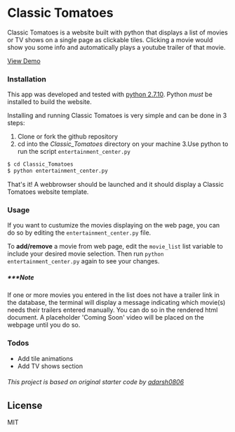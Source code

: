 # Classic Tomatoes

Classic Tomatoes is a website built with python that displays a list of movies or TV shows on a single page as clickable tiles. Clicking a movie would show you some info and automatically plays a youtube trailer of that movie. 

[View Demo](https://banhawy.github.io/Classic_Tomatoes/)


### Installation

This app was developed and tested with [python 2.7.10](https://www.python.org/downloads/release/python-2710/). Python _must_ be installed to build the website.

Installing and running Classic Tomatoes is very simple and can be done in 3 steps:
1. Clone or fork  the github repository
2. cd into the _Classic_Tomatoes_ directory on your machine
3.Use python to run the script `entertainment_center.py`

```sh
$ cd Classic_Tomatoes
$ python entertainment_center.py
```

That's it! 
A webbrowser should be launched and it should display a Classic Tomatoes website template.

### Usage

If you want to custumize the movies displaying on the web page, you can do so by editing the `entertainment_center.py` file. 

To **add/remove** a movie from web page, edit the `movie_list` list variable to include your desired movie selection. Then run `python entertainment_center.py` again to see your changes.

##### ****Note*
If one or more movies you entered in the list does not have a trailer link in the database, the terminal will display a message indicating which movie(s) needs their trailers entered manually. You can do so in the rendered html document. A placeholder 'Coming Soon' video will be placed on the webpage until you do so.

### Todos

 - Add tile animations 
 - Add TV shows section
 
###### This project is based on original starter code by [adarsh0806](https://github.com/adarsh0806/ud036_StarterCode)

License
----

MIT
